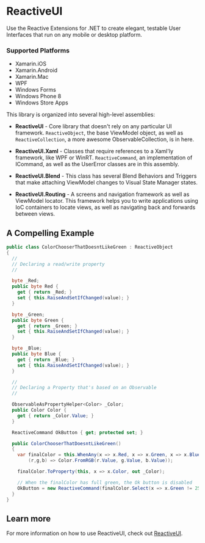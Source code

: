 # ReactiveUI

Use the Reactive Extensions for .NET to create elegant, testable User
Interfaces that run on any mobile or desktop platform.

### Supported Platforms

* Xamarin.iOS
* Xamarin.Android
* Xamarin.Mac
* WPF
* Windows Forms
* Windows Phone 8
* Windows Store Apps

This library is organized into several high-level assemblies:

- **ReactiveUI** - Core library that doesn't rely on any particular UI
  framework. `ReactiveObject`, the base ViewModel object, as well as
  `ReactiveCollection`, a more awesome ObservableCollection, is in here.

- **ReactiveUI.Xaml** - Classes that require references to a Xaml'ly
  framework, like WPF or WinRT. `ReactiveCommand`, an implementation of
  ICommand, as well as the UserError classes are in this assembly.

- **ReactiveUI.Blend** - This class has several Blend Behaviors and Triggers
  that make attaching ViewModel changes to Visual State Manager states.

- **ReactiveUI.Routing** - A screens and navigation framework as well as
  ViewModel locator. This framework helps you to write applications using IoC
  containers to locate views, as well as navigating back and forwards between
  views.

## A Compelling Example

```cs
public class ColorChooserThatDoesntLikeGreen : ReactiveObject
{
  //
  // Declaring a read/write property
  //

  byte _Red;
  public byte Red {
    get { return _Red; }
    set { this.RaiseAndSetIfChanged(value); }
  }

  byte _Green;
  public byte Green {
    get { return _Green; }
    set { this.RaiseAndSetIfChanged(value); }
  }

  byte _Blue;
  public byte Blue {
    get { return _Blue; }
    set { this.RaiseAndSetIfChanged(value); }
  }

  //
  // Declaring a Property that's based on an Observable
  //

  ObservableAsPropertyHelper<Color> _Color;
  public Color Color {
    get { return _Color.Value; }
  }

  ReactiveCommand OkButton { get; protected set; }

  public ColorChooserThatDoesntLikeGreen()
  {
    var finalColor = this.WhenAny(x => x.Red, x => x.Green, x => x.Blue,
        (r,g,b) => Color.FromRGB(r.Value, g.Value, b.Value));

    finalColor.ToProperty(this, x => x.Color, out _Color);

    // When the finalColor has full green, the Ok button is disabled
    OkButton = new ReactiveCommand(finalColor.Select(x => x.Green != 255));
  }
}
```

## Learn more

For more information on how to use ReactiveUI, check out
[ReactiveUI](http://www.reactiveui.net).
